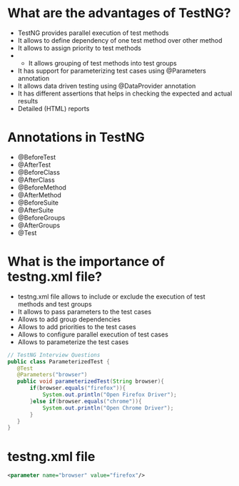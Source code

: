 # What are the advantages of TestNG?

* TestNG provides parallel execution of test methods
* It allows to define dependency of one test method over other method
* It allows to assign priority to test methods
* * It allows grouping of test methods into test groups
* It has support for parameterizing test cases using @Parameters annotation
* It allows data driven testing using @DataProvider annotation
* It has different assertions that helps in checking the expected and actual results
* Detailed (HTML) reports


# Annotations in TestNG
* @BeforeTest
* @AfterTest
* @BeforeClass
* @AfterClass
* @BeforeMethod
* @AfterMethod
* @BeforeSuite
* @AfterSuite
* @BeforeGroups
* @AfterGroups
* @Test

# What is the importance of testng.xml file?
* testng.xml file allows to include or exclude the execution of test methods and test groups
* It allows to pass parameters to the test cases
* Allows to add group dependencies
* Allows to add priorities to the test cases
* Allows to configure parallel execution of test cases
* Allows to parameterize the test cases


 ```java
// TestNG Interview Questions
public class ParameterizedTest {
	@Test
	@Parameters("browser")
	public void parameterizedTest(String browser){
		if(browser.equals("firefox")){
			System.out.println("Open Firefox Driver");
		}else if(browser.equals("chrome")){
			System.out.println("Open Chrome Driver");
		}
	}	
}
```

# testng.xml file

 ```xml
<parameter name="browser" value="firefox"/>
 ```
